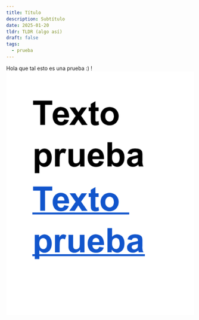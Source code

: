 ```yaml
---
title: Título
description: Subtítulo
date: 2025-01-20
tldr: TLDR (algo así)
draft: false
tags:
  - prueba
---
```

Hola que tal esto es una prueba :)
!![Image Description](/images/Pasted%20image%2020250120195213.png)
